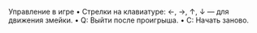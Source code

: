 Управление в игре
•	Стрелки на клавиатуре: ←, →, ↑, ↓ — для движения змейки.
•	Q: Выйти после проигрыша.
•	C: Начать заново.
